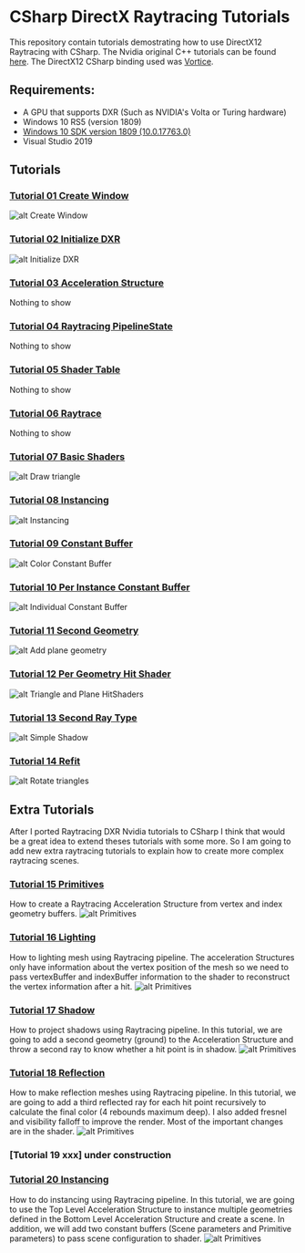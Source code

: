 # CSharp DirectX Raytracing Tutorials
This repository contain tutorials demostrating how to use DirectX12 Raytracing with CSharp. The Nvidia original C++ tutorials can be found [here](https://github.com/NVIDIAGameWorks/DxrTutorials). The DirectX12 CSharp binding used was [Vortice](https://github.com/amerkoleci/Vortice.Windows).

## Requirements:

- A GPU that supports DXR (Such as NVIDIA's Volta or Turing hardware)
- Windows 10 RS5 (version 1809)
- [Windows 10 SDK version 1809 (10.0.17763.0)](https://developer.microsoft.com/en-us/windows/downloads/sdk-archive)
- Visual Studio 2019

## Tutorials

### [Tutorial 01 Create Window](01-CreateWindow/)

![alt Create Window](https://github.com/Jorgemagic/CSharpDirectXRaytracing/blob/master/Screenshots/CreateWindow.png)

### [Tutorial 02 Initialize DXR](02-InitDXR/)

![alt Initialize DXR](https://github.com/Jorgemagic/CSharpDirectXRaytracing/blob/master/Screenshots/InitializeDXR.png)

### [Tutorial 03 Acceleration Structure](03-AccelerationStructure/)

Nothing to show

### [Tutorial 04 Raytracing PipelineState](04-RtPipelineState/)

Nothing to show

### [Tutorial 05 Shader Table](05-ShaderTable/)

Nothing to show

### [Tutorial 06 Raytrace](06-Raytrace/)

Nothing to show

### [Tutorial 07 Basic Shaders](07-BasicShaders/)

![alt Draw triangle](https://github.com/Jorgemagic/CSharpDirectXRaytracing/blob/master/Screenshots/DrawTriangle.png)

### [Tutorial 08 Instancing](08-Instancing/)

![alt Instancing](https://github.com/Jorgemagic/CSharpDirectXRaytracing/blob/master/Screenshots/Instancing.png)

### [Tutorial 09 Constant Buffer](09-ConstantBuffer/)

![alt Color Constant Buffer](https://github.com/Jorgemagic/CSharpDirectXRaytracing/blob/master/Screenshots/ConstantBuffer.png)

### [Tutorial 10 Per Instance Constant Buffer](10-PerInstanceConstantBuffer/)

![alt Individual Constant Buffer](https://github.com/Jorgemagic/CSharpDirectXRaytracing/blob/master/Screenshots/ConstantBuffers.png)

### [Tutorial 11 Second Geometry](11-SecondGeometry/)

![alt Add plane geometry](https://github.com/Jorgemagic/CSharpDirectXRaytracing/blob/master/Screenshots/Plane.png)

### [Tutorial 12 Per Geometry Hit Shader](12-PerGeometryHitShader/)

![alt Triangle and Plane HitShaders](https://github.com/Jorgemagic/CSharpDirectXRaytracing/blob/master/Screenshots/TriangleAndPlaneHitShader.png)

### [Tutorial 13 Second Ray Type](13-SecondRayType/)

![alt Simple Shadow](https://github.com/Jorgemagic/CSharpDirectXRaytracing/blob/master/Screenshots/Shadow.png)

### [Tutorial 14 Refit](14-Refit/)

![alt Rotate triangles](https://github.com/Jorgemagic/CSharpDirectXRaytracing/blob/master/Screenshots/UpdateGeometryTransform.png)

## Extra Tutorials

After I ported Raytracing DXR Nvidia tutorials to CSharp I think that would be a great idea to extend theses tutorials with some more. So I am going to add new extra raytracing tutorials to explain how to create more complex raytracing scenes.

### [Tutorial 15 Primitives](15-Primitives/)

How to create a Raytracing Acceleration Structure from vertex and index geometry buffers.
![alt Primitives](https://github.com/Jorgemagic/CSharpDirectXRaytracing/blob/master/Screenshots/Primitives.png)

### [Tutorial 16 Lighting](16-Lighting/)

How to lighting mesh using Raytracing pipeline. The acceleration Structures only have information about the vertex position of the mesh so we need to pass vertexBuffer and indexBuffer information to the shader to reconstruct the vertex information after a hit.
![alt Primitives](https://github.com/Jorgemagic/CSharpDirectXRaytracing/blob/master/Screenshots/Lighting.png)

### [Tutorial 17 Shadow](17-Shadow/)

How to project shadows using Raytracing pipeline. In this tutorial, we are going to add a second geometry (ground) to the Acceleration Structure and throw a second ray to know whether a hit point is in shadow.
![alt Primitives](https://github.com/Jorgemagic/CSharpDirectXRaytracing/blob/master/Screenshots/Shadow01.png)

### [Tutorial 18 Reflection](18-Reflection/)

How to make reflection meshes using Raytracing pipeline. In this tutorial, we are going to add a third reflected ray for each hit point recursively to calculate the final color (4 rebounds maximum deep). I also added fresnel and visibility falloff to improve the render. Most of the important changes are in the shader.
![alt Primitives](https://github.com/Jorgemagic/CSharpDirectXRaytracing/blob/master/Screenshots/Reflection.png)


### [Tutorial 19 xxx] under construction


### [Tutorial 20 Instancing](20-Scene/)

How to do instancing using Raytracing pipeline. In this tutorial, we are going to use the Top Level Acceleration Structure to instance multiple geometries defined in the Bottom Level Acceleration Structure and create a scene. In addition, we will add two constant buffers (Scene parameters and Primitive parameters) to pass scene configuration to shader.
![alt Primitives](https://github.com/Jorgemagic/CSharpDirectXRaytracing/blob/master/Screenshots/InstancingScene.png)
